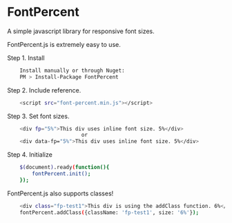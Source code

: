 # FontPercent
A simple javascript library for responsive font sizes.
 
FontPercent.js is extremely easy to use.

Step 1. Install
```sh
    Install manually or through Nuget:
    PM > Install-Package FontPercent
```

Step 2. Include reference.
```sh
	<script src="font-percent.min.js"></script>
```

Step 3. Set font sizes.
```sh
	<div fp="5%">This div uses inline font size. 5%</div>
						or
	<div data-fp="5%">This div uses inline font size. 5%</div>
```
	
Step 4. Initialize
```sh
	$(document).ready(function(){ 
		fontPercent.init(); 
	});
```

FontPercent.js also supports classes!
```sh
	<div class="fp-test1">This div is using the addClass function. 6%</div>
	fontPercent.addClass({className: 'fp-test1', size: '6%'});
```